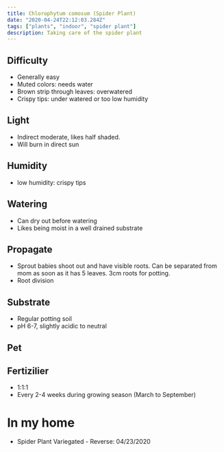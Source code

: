 ```yaml
---
title: Chlorophytum comosum (Spider Plant)
date: "2020-04-24T22:12:03.284Z"
tags: ["plants", "indoor", "spider plant"]
description: Taking care of the spider plant
---
```


## Difficulty

- Generally easy
- Muted colors: needs water
- Brown strip through leaves: overwatered
- Crispy tips: under watered or too low humidity

## Light

- Indirect moderate, likes half shaded.
- Will burn in direct sun

## Humidity

- low humidity: crispy tips

## Watering

- Can dry out before watering
- Likes being moist in a well drained substrate

## Propagate

- Sprout babies shoot out and have visible roots. Can be separated from mom as soon as it has 5 leaves. 3cm roots for potting.
- Root division

## Substrate

- Regular potting soil
- pH 6-7, slightly acidic to neutral

## Pet

## Fertizilier

- 1:1:1
- Every 2-4 weeks during growing season (March to September)

# In my home

- Spider Plant Variegated - Reverse: 04/23/2020
